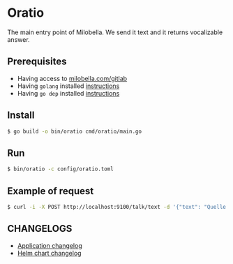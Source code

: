 # Oratio
The main entry point of Milobella. We send it text and it returns vocalizable
answer.

## Prerequisites

- Having access to [milobella.com/gitlab](https://milobella.com/gitlab/milobella)
- Having ``golang`` installed [instructions](https://golang.org/doc/install)
- Having ``go dep`` installed [instructions](https://golang.github.io/dep/docs/installation.html)

## Install

```bash
$ go build -o bin/oratio cmd/oratio/main.go
```

## Run
```bash
$ bin/oratio -c config/oratio.toml
```

## Example of request
```bash
$ curl -i -X POST http://localhost:9100/talk/text -d '{"text": "Quelle heure il est ? "}'
```

## CHANGELOGS
- [Application changelog](./CHANGELOG.md)
- [Helm chart changelog](./helm/oratio/CHANGELOG.md)
